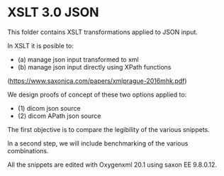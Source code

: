 # XSLT 3.0 JSON

This folder contains XSLT transformations applied to JSON input.

In XSLT it is posible to:

- (a) manage json input transformed to xml
- (b) manage json input directly using XPath functions

(https://www.saxonica.com/papers/xmlprague-2016mhk.pdf)

We design proofs of concept of these two options applied to:

- (1) dicom json source
- (2) dicom APath json source

The first objective is to compare the legibility of the various snippets.

In a second step, we will include benchmarking of the various combinations.

All the snippets are edited with Oxygenxml 20.1 using saxon EE 9.8.0.12.
